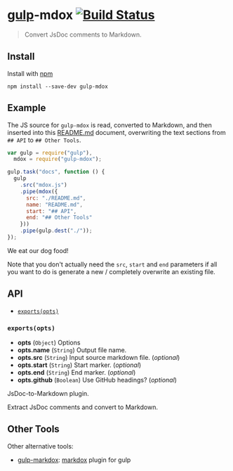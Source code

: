 # [gulp](https://github.com/gulpjs/gulp)-mdox [![Build Status](https://secure.travis-ci.org/FormidableLabs/gulp-mdox.png?branch=master)](http://travis-ci.org/FormidableLabs/gulp-mdox)

> Convert JsDoc comments to Markdown.

## Install

Install with [npm](https://npmjs.org/package/gulp-mdox)

```
npm install --save-dev gulp-mdox
```

## Example

The JS source for `gulp-mdox` is read, converted to Markdown, and then inserted
into this [README.md](./README.md) document, overwriting the text sections
from `## API` to `## Other Tools`.

```js
var gulp = require("gulp"),
  mdox = require("gulp-mdox");

gulp.task("docs", function () {
  gulp
    .src("mdox.js")
    .pipe(mdox({
      src: "./README.md",
      name: "README.md",
      start: "## API",
      end: "## Other Tools"
    }))
    .pipe(gulp.dest("./"));
});
```

We eat our dog food!

Note that you don't actually need the `src`, `start` and `end` parameters if
all you want to do is generate a new / completely overwrite an existing
file.

## API

* [`exports(opts)`](#exportsopts)

### `exports(opts)`
* **opts** (`Object`) Options
* **opts.name** (`String`) Output file name.
* **opts.src** (`String`) Input source markdown file. (_optional_)
* **opts.start** (`String`) Start marker. (_optional_)
* **opts.end** (`String`) End marker. (_optional_)
* **opts.github** (`Boolean`) Use GitHub headings? (_optional_)

JsDoc-to-Markdown plugin.

Extract JsDoc comments and convert to Markdown.

## Other Tools

Other alternative tools:

* [gulp-markdox](https://github.com/gberger/gulp-markdox):
  [markdox](https://github.com/cbou/markdox) plugin for gulp
